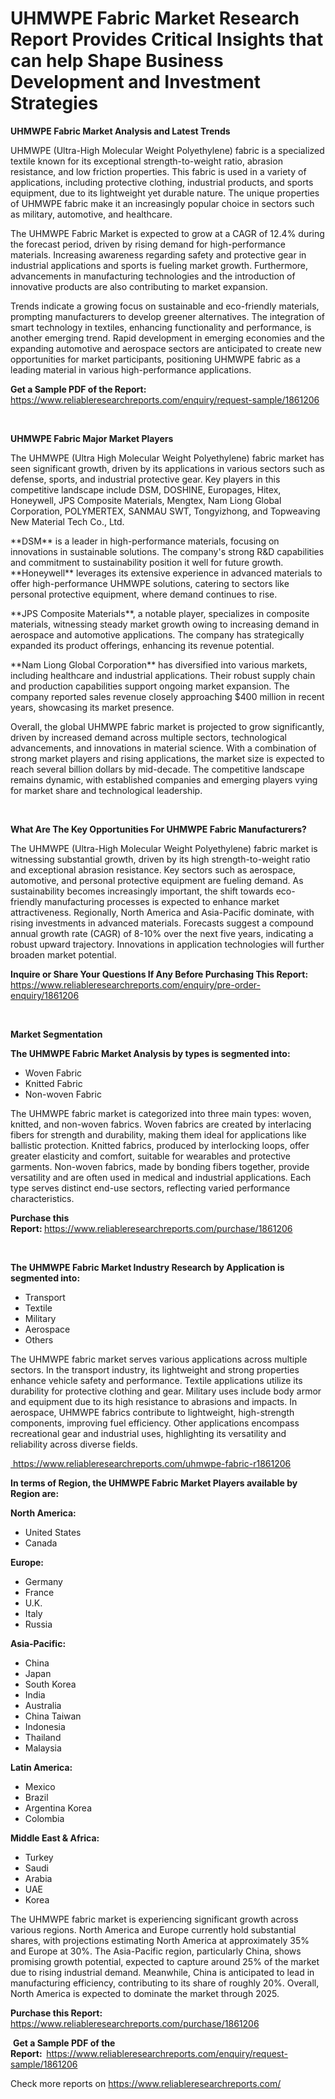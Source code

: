 <p><h1>UHMWPE Fabric Market Research Report Provides Critical Insights that can help Shape Business Development and Investment Strategies</h1></p><p><strong>UHMWPE Fabric Market Analysis and Latest Trends</strong></p>
<p><p>UHMWPE (Ultra-High Molecular Weight Polyethylene) fabric is a specialized textile known for its exceptional strength-to-weight ratio, abrasion resistance, and low friction properties. This fabric is used in a variety of applications, including protective clothing, industrial products, and sports equipment, due to its lightweight yet durable nature. The unique properties of UHMWPE fabric make it an increasingly popular choice in sectors such as military, automotive, and healthcare.</p><p>The UHMWPE Fabric Market is expected to grow at a CAGR of 12.4% during the forecast period, driven by rising demand for high-performance materials. Increasing awareness regarding safety and protective gear in industrial applications and sports is fueling market growth. Furthermore, advancements in manufacturing technologies and the introduction of innovative products are also contributing to market expansion.</p><p>Trends indicate a growing focus on sustainable and eco-friendly materials, prompting manufacturers to develop greener alternatives. The integration of smart technology in textiles, enhancing functionality and performance, is another emerging trend. Rapid development in emerging economies and the expanding automotive and aerospace sectors are anticipated to create new opportunities for market participants, positioning UHMWPE fabric as a leading material in various high-performance applications.</p></p>
<p><strong>Get a Sample PDF of the Report:&nbsp;</strong> <a href="https://www.reliableresearchreports.com/enquiry/request-sample/1861206?utm_campaign=3253&utm_medium=2&utm_source=Github&utm_content=ia&utm_term=02042025&utm_id=uhmwpe-fabric">https://www.reliableresearchreports.com/enquiry/request-sample/1861206</a></p>
<p>&nbsp;</p>
<p><strong>UHMWPE Fabric Major Market Players</strong></p>
<p><p>The UHMWPE (Ultra High Molecular Weight Polyethylene) fabric market has seen significant growth, driven by its applications in various sectors such as defense, sports, and industrial protective gear. Key players in this competitive landscape include DSM, DOSHINE, Europages, Hitex, Honeywell, JPS Composite Materials, Mengtex, Nam Liong Global Corporation, POLYMERTEX, SANMAU SWT, Tongyizhong, and Topweaving New Material Tech Co., Ltd.</p><p>**DSM** is a leader in high-performance materials, focusing on innovations in sustainable solutions. The company's strong R&D capabilities and commitment to sustainability position it well for future growth. **Honeywell** leverages its extensive experience in advanced materials to offer high-performance UHMWPE solutions, catering to sectors like personal protective equipment, where demand continues to rise.</p><p>**JPS Composite Materials**, a notable player, specializes in composite materials, witnessing steady market growth owing to increasing demand in aerospace and automotive applications. The company has strategically expanded its product offerings, enhancing its revenue potential.</p><p>**Nam Liong Global Corporation** has diversified into various markets, including healthcare and industrial applications. Their robust supply chain and production capabilities support ongoing market expansion. The company reported sales revenue closely approaching $400 million in recent years, showcasing its market presence.</p><p>Overall, the global UHMWPE fabric market is projected to grow significantly, driven by increased demand across multiple sectors, technological advancements, and innovations in material science. With a combination of strong market players and rising applications, the market size is expected to reach several billion dollars by mid-decade. The competitive landscape remains dynamic, with established companies and emerging players vying for market share and technological leadership.</p></p>
<p>&nbsp;</p>
<p><strong>What Are The Key Opportunities For UHMWPE Fabric Manufacturers?</strong></p>
<p><p>The UHMWPE (Ultra-High Molecular Weight Polyethylene) fabric market is witnessing substantial growth, driven by its high strength-to-weight ratio and exceptional abrasion resistance. Key sectors such as aerospace, automotive, and personal protective equipment are fueling demand. As sustainability becomes increasingly important, the shift towards eco-friendly manufacturing processes is expected to enhance market attractiveness. Regionally, North America and Asia-Pacific dominate, with rising investments in advanced materials. Forecasts suggest a compound annual growth rate (CAGR) of 8-10% over the next five years, indicating a robust upward trajectory. Innovations in application technologies will further broaden market potential.</p></p>
<p><strong>Inquire or Share Your Questions If Any Before Purchasing This Report:</strong> <a href="https://www.reliableresearchreports.com/enquiry/pre-order-enquiry/1861206?utm_campaign=3253&utm_medium=2&utm_source=Github&utm_content=ia&utm_term=02042025&utm_id=uhmwpe-fabric">https://www.reliableresearchreports.com/enquiry/pre-order-enquiry/1861206</a></p>
<p>&nbsp;</p>
<p><strong>Market Segmentation</strong></p>
<p><strong>The UHMWPE Fabric Market Analysis by types is segmented into:</strong></p>
<p><ul><li>Woven Fabric</li><li>Knitted Fabric</li><li>Non-woven Fabric</li></ul></p>
<p><p>The UHMWPE fabric market is categorized into three main types: woven, knitted, and non-woven fabrics. Woven fabrics are created by interlacing fibers for strength and durability, making them ideal for applications like ballistic protection. Knitted fabrics, produced by interlocking loops, offer greater elasticity and comfort, suitable for wearables and protective garments. Non-woven fabrics, made by bonding fibers together, provide versatility and are often used in medical and industrial applications. Each type serves distinct end-use sectors, reflecting varied performance characteristics.</p></p>
<p><strong>Purchase this Report:&nbsp;</strong><a href="https://www.reliableresearchreports.com/purchase/1861206?utm_campaign=3253&utm_medium=2&utm_source=Github&utm_content=ia&utm_term=02042025&utm_id=uhmwpe-fabric">https://www.reliableresearchreports.com/purchase/1861206</a></p>
<p>&nbsp;</p>
<p><strong>The UHMWPE Fabric Market Industry Research by Application is segmented into:</strong></p>
<p><ul><li>Transport</li><li>Textile</li><li>Military</li><li>Aerospace</li><li>Others</li></ul></p>
<p><p>The UHMWPE fabric market serves various applications across multiple sectors. In the transport industry, its lightweight and strong properties enhance vehicle safety and performance. Textile applications utilize its durability for protective clothing and gear. Military uses include body armor and equipment due to its high resistance to abrasions and impacts. In aerospace, UHMWPE fabrics contribute to lightweight, high-strength components, improving fuel efficiency. Other applications encompass recreational gear and industrial uses, highlighting its versatility and reliability across diverse fields.</p></p>
<p><a href="https://www.reliableresearchreports.com/uhmwpe-fabric-r1861206?utm_campaign=3253&utm_medium=2&utm_source=Github&utm_content=ia&utm_term=02042025&utm_id=uhmwpe-fabric">&nbsp;https://www.reliableresearchreports.com/uhmwpe-fabric-r1861206</a></p>
<p><strong>In terms of Region, the UHMWPE Fabric Market Players available by Region are:</strong></p>
<p>
    <p> <strong> North America: </strong>
        <ul>
            <li>United States</li>
            <li>Canada</li>
        </ul>
        </p> 
    <p> <strong> Europe: </strong>
        <ul>
            <li>Germany</li>
            <li>France</li>
            <li>U.K.</li>
            <li>Italy</li>
            <li>Russia</li>
        </ul>
        </p> 
    <p> <strong> Asia-Pacific: </strong>
        <ul>
            <li>China</li>
            <li>Japan</li>
            <li>South Korea</li>
            <li>India</li>
            <li>Australia</li>
            <li>China Taiwan</li>
            <li>Indonesia</li>
            <li>Thailand</li>
            <li>Malaysia</li>
        </ul>
        </p> 
    <p> <strong> Latin America: </strong>
        <ul>
            <li>Mexico</li>
            <li>Brazil</li>
            <li>Argentina Korea</li>
            <li>Colombia</li>
        </ul>
        </p> 
    <p> <strong> Middle East & Africa: </strong>
        <ul>
            <li>Turkey</li>
            <li>Saudi</li>
            <li>Arabia</li>
            <li>UAE</li>
            <li>Korea</li>
        </ul>
    </p>
    </p>
<p><p>The UHMWPE fabric market is experiencing significant growth across various regions. North America and Europe currently hold substantial shares, with projections estimating North America at approximately 35% and Europe at 30%. The Asia-Pacific region, particularly China, shows promising growth potential, expected to capture around 25% of the market due to rising industrial demand. Meanwhile, China is anticipated to lead in manufacturing efficiency, contributing to its share of roughly 20%. Overall, North America is expected to dominate the market through 2025.</p></p>
<p><strong>Purchase this Report: </strong><a href="https://www.reliableresearchreports.com/purchase/1861206?utm_campaign=3253&utm_medium=2&utm_source=Github&utm_content=ia&utm_term=02042025&utm_id=uhmwpe-fabric">https://www.reliableresearchreports.com/purchase/1861206</a></p>
<p>&nbsp;<strong>Get a Sample PDF of the Report:&nbsp;&nbsp;</strong><a href="https://www.reliableresearchreports.com/enquiry/request-sample/1861206?utm_campaign=3253&utm_medium=2&utm_source=Github&utm_content=ia&utm_term=02042025&utm_id=uhmwpe-fabric">https://www.reliableresearchreports.com/enquiry/request-sample/1861206</a></p>
<p><strong></strong></p>
<p>Check more reports on <a href="https://www.reliableresearchreports.com/?utm_campaign=3253&utm_medium=2&utm_source=Github&utm_content=ia&utm_term=02042025&utm_id=uhmwpe-fabric">https://www.reliableresearchreports.com/</a></p>